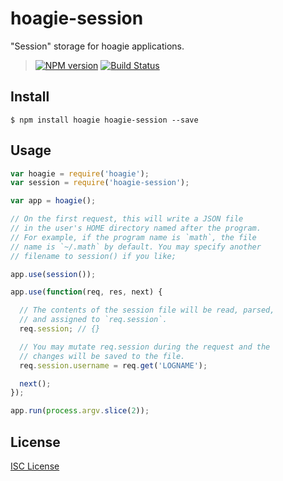 # hoagie-session

"Session" storage for hoagie applications.

> [![NPM version][npm-badge]][npm]
> [![Build Status][travis-badge]][travis-ci]

## Install

`$ npm install hoagie hoagie-session --save`

## Usage

``` js
var hoagie = require('hoagie');
var session = require('hoagie-session');

var app = hoagie();

// On the first request, this will write a JSON file
// in the user's HOME directory named after the program.
// For example, if the program name is `math`, the file
// name is `~/.math` by default. You may specify another
// filename to session() if you like;

app.use(session());

app.use(function(req, res, next) {

  // The contents of the session file will be read, parsed,
  // and assigned to `req.session`.
  req.session; // {}

  // You may mutate req.session during the request and the
  // changes will be saved to the file.
  req.session.username = req.get('LOGNAME');

  next();
});

app.run(process.argv.slice(2));
```

## License

[ISC License][LICENSE]

[hoagie]: https://github.com/jeremyruppel/hoagie
[npm]: http://badge.fury.io/js/hoagie-session
[npm-badge]: https://badge.fury.io/js/hoagie-session.svg
[travis-ci]: https://travis-ci.org/jeremyruppel/hoagie-session
[travis-badge]: https://travis-ci.org/jeremyruppel/hoagie-session.svg?branch=master
[LICENSE]: https://github.com/jeremyruppel/hoagie-session/blob/master/LICENSE
